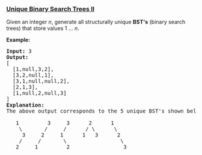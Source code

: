 ### [Unique Binary Search Trees II](https://leetcode.com/problems/unique-binary-search-trees-ii)

<p>Given an integer <em>n</em>, generate all structurally unique <strong>BST&#39;s</strong> (binary search trees) that store values 1 ...&nbsp;<em>n</em>.</p>

<p><strong>Example:</strong></p>

<pre>
<strong>Input:</strong> 3
<strong>Output:</strong>
[
&nbsp; [1,null,3,2],
&nbsp; [3,2,null,1],
&nbsp; [3,1,null,null,2],
&nbsp; [2,1,3],
&nbsp; [1,null,2,null,3]
]
<strong>Explanation:</strong>
The above output corresponds to the 5 unique BST&#39;s shown below:

   1         3     3      2      1
    \       /     /      / \      \
     3     2     1      1   3      2
    /     /       \                 \
   2     1         2                 3
</pre>
